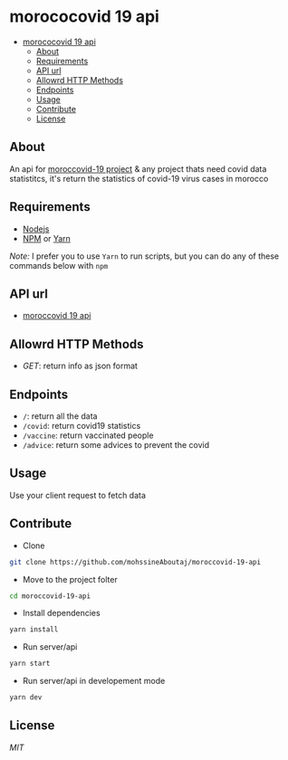 # morococovid 19 api

- [morococovid 19 api](#morococovid-19-api)
  - [About](#about)
  - [Requirements](#requirements)
  - [API url](#api-url)
  - [Allowrd HTTP Methods](#allowrd-http-methods)
  - [Endpoints](#endpoints)
  - [Usage](#usage)
  - [Contribute](#contribute)
  - [License](#license)

## About

An api for [moroccovid-19 project](https://github.com/moroccanprogrammers/moroccovid-19) & any project thats need covid data statistitcs, it's return the statistics of covid-19 virus cases in morocco

## Requirements

- [Nodejs](https://nodejs.org/en/)
- [NPM](https://www.npmjs.com/) or [Yarn](https://yarnpkg.com/)

_Note:_ I prefer you to use `Yarn` to run scripts, but you can do any of these commands below with `npm`

## API url

- [moroccovid 19 api](https://moroccovid-19-api.herokuapp.com/)

## Allowrd HTTP Methods

- _GET_: return info as json format

## Endpoints

- `/`: return all the data
- `/covid`: return covid19 statistics
- `/vaccine`: return vaccinated people
- `/advice`: return some advices to prevent the covid

## Usage

Use your client request to fetch data

## Contribute

- Clone

```sh
git clone https://github.com/mohssineAboutaj/moroccovid-19-api
```

- Move to the project folter

```sh
cd moroccovid-19-api
```

- Install dependencies

```sh
yarn install
```

- Run server/api

```sh
yarn start
```

- Run server/api in developement mode

```sh
yarn dev
```

## License

_MIT_
